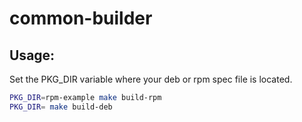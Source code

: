 # common-builder
## Usage:
Set the PKG_DIR variable where your deb or rpm spec file is located.

```bash
PKG_DIR=rpm-example make build-rpm
PKG_DIR= make build-deb
```
